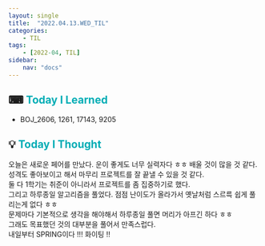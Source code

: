 ```yaml
---
layout: single
title:  "2022.04.13.WED_TIL"
categories: 
    - TIL
tags: 
    - [2022-04, TIL]
sidebar:
    nav: "docs"
---
```



## ⌨ <a style="color:#00adb5">Today I Learned</a>
- BOJ_2606, 1261, 17143, 9205

## 💡 <a style="color:#00adb5">Today I Thought</a>
오늘은 새로운 페어를 만났다. 운이 좋게도 너무 실력자다 ㅎㅎ 배울 것이 많을 것 같다.<br>
성격도 좋아보이고 해서 마무리 프로젝트를 잘 끝낼 수 있을 것 같다.<br>
둘 다 1학기는 취준이 아니라서 프로젝트를 좀 집중하기로 했다.<br>
그리고 하루종일 알고리즘을 풀었다. 점점 난이도가 올라가서 옛날처럼 스르륵 쉽게 풀리는게 없다 ㅎㅎ<br>
문제마다 기본적으로 생각을 해야해서 하루종일 풀면 머리가 아프긴 하다 ㅎㅎ<br>
그래도 목표했던 것의 대부분을 풀어서 만족스럽다.<br>
내일부터 SPRING이다 !!! 화이팅 !!